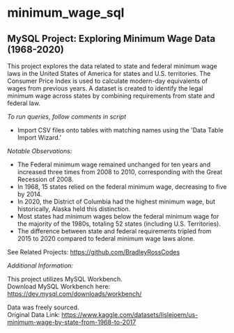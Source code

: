 # minimum_wage_sql

## MySQL Project: Exploring Minimum Wage Data (1968-2020)

This project explores the data related to state and federal minimum wage laws in the United States of America for states and U.S. territories. The Consumer Price Index is used to calculate modern-day equivalents of wages from previous years. A dataset is created to identify the legal minimum wage across states by combining requirements from state and federal law.

*To run queries, follow comments in script*
 - Import CSV files onto tables with matching names using the 'Data Table Import Wizard.'

*Notable Observations:*
 - The Federal minimum wage remained unchanged for ten years and increased three times from 2008 to 2010, corresponding with the Great Recession of 2008.
 - In 1968, 15 states relied on the federal minimum wage, decreasing to five by 2014.
 - In 2020, the District of Columbia had the highest minimum wage, but historically, Alaska held this distinction.
 - Most states had minimum wages below the federal minimum wage for the majority of the 1980s, totaling 52 states (including U.S. Territories).
 - The difference between state and federal requirements tripled from 2015 to 2020 compared to federal minimum wage laws alone.


See Related Projects: https://github.com/BradleyRossCodes


*Additional Information:*

This project utilizes MySQL Workbench.  
Download MySQL Workbench here: https://dev.mysql.com/downloads/workbench/

Data was freely sourced.  
Original Data Link: https://www.kaggle.com/datasets/lislejoem/us-minimum-wage-by-state-from-1968-to-2017
